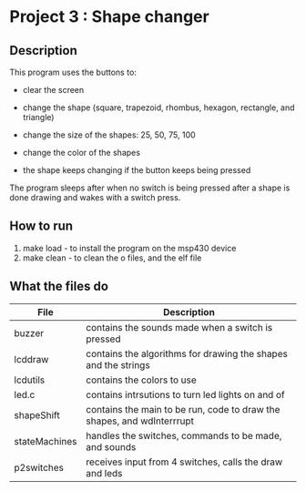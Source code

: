 # Project 3 : Shape changer

## Description
This program uses the buttons to:

- clear the screen
- change the shape (square, trapezoid, rhombus, hexagon, rectangle, and triangle)
- change the size of the shapes: 25, 50, 75, 100
- change the color of the shapes

- the shape keeps changing if the button keeps being pressed

The program sleeps after when no switch is being pressed after a shape is done
drawing and wakes with a switch press.

## How to run
1. make load - to install the program on the msp430 device
2. make clean - to clean the o files, and the elf file

## What the files do
|File  	   	|Description								|
|---------------|-----------------------------------------------------------------------|
|buzzer		|contains the sounds made when a switch is pressed			|
|lcddraw	|contains the algorithms for drawing the shapes and the strings		|
|lcdutils	|contains the colors to use						|
|led.c		|contains intrsutions to turn led lights on and of			|
|shapeShift	|contains the main to be run, code to draw the shapes, and wdInterrrupt	|
|stateMachines	|handles the switches, commands to be made, and sounds			|
|p2switches	|receives input from 4 switches, calls the draw and leds		|
